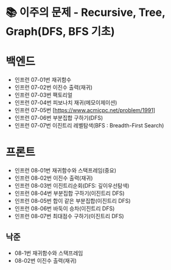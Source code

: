 # 📚 이주의 문제 - Recursive, Tree, Graph(DFS, BFS 기초)

# 백엔드
- 인프런 07-01번 재귀함수
- 인프런 07-02번 이진수 출력(재귀)
- 인프런 07-03번 팩토리얼
- 인프런 07-04번 피보나치 재귀(메모이제이션)
- 인프런 07-05번 [https://www.acmicpc.net/problem/1991]
- 인프런 07-06번 부분집합 구하기(DFS)
- 인프런 07-07번 이진트리 레벨탐색(BFS : Breadth-First Search)


# 프론트

- 인프런 08-01번 재귀함수와 스택프레임(중요)
- 인프런 08-02번 이진수 출력(재귀)
- 인프런 08-03번 이진트리순회(DFS: 깊이우선탐색)
- 인프런 08-04번 부분집합 구하기(이진트리 DFS)
- 인프런 08-05번 합이 같은 부분집합(이진트리 DFS)
- 인프런 08-06번 바둑이 승차(이진트리 DFS)
- 인프런 08-07번 최대점수 구하기(이진트리 DFS)



## 낙준
- 08-1번 재귀함수와 스택프레임
- 08-02번 이진수 출력(재귀)

